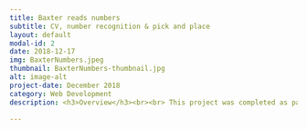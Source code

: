 ```yaml
---
title: Baxter reads numbers
subtitle: CV, number recognition & pick and place
layout: default
modal-id: 2
date: 2018-12-17
img: BaxterNumbers.jpeg
thumbnail: BaxterNumbers-thumbnail.jpg
alt: image-alt
project-date: December 2018
category: Web Development
description: <h3>Overview</h3><br><br> This project was completed as part of an embedded systems course at Northwestern University. In this project computer vision and machine learning were used witha  baxter robot in order to get baxter to pick up a desired box with a hand written number on it. <br><br><h3>Computer vision</h3> In order to have baxter recognise the numbers some computer vision was required. this involved using a USB camera and openCV to isolate the numbers from the frame and then convert them to a the MNIST number format (Black background, white number, 28x28 pixels) that the machine learning algorithms were trained on. <br><br> <h3>Machine learning</h3> Multiple machine learning techniques were used for the classification of the numbers. These included Convolutional neural networks, k-nearest neighbours and combinational one vs all linear classifiers. These algorithms were written from scratch with the exception of the convolutional neural network which was created using Keras. <br><br> <h3>Baxter and ROS1</h3> This project involved using a Baxter robot made by Rethink robotics. Interfacing with baxter as well as the USB camera were done using ROS. Ros was also used for all of the data transfer between various subsystems that were required to get this project to work. <br> <br> To see more you can visit <a href="https://github.com/sohn21c/BaxterReadsNumbers">Baxter reads numbers</a>

---
```

